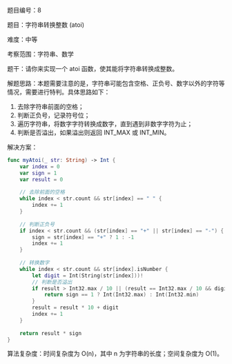 题目编号：8

题目：字符串转换整数 (atoi)

难度：中等

考察范围：字符串、数学

题干：请你来实现一个 atoi 函数，使其能将字符串转换成整数。

解题思路：本题需要注意的是，字符串可能包含空格、正负号、数字以外的字符等情况，需要进行特判。具体思路如下：

1. 去除字符串前面的空格；
2. 判断正负号，记录符号位；
3. 遍历字符串，将数字字符转换成数字，直到遇到非数字字符为止；
4. 判断是否溢出，如果溢出则返回 INT_MAX 或 INT_MIN。

解决方案：

```swift
func myAtoi(_ str: String) -> Int {
    var index = 0
    var sign = 1
    var result = 0
    
    // 去除前面的空格
    while index < str.count && str[index] == " " {
        index += 1
    }
    
    // 判断正负号
    if index < str.count && (str[index] == "+" || str[index] == "-") {
        sign = str[index] == "+" ? 1 : -1
        index += 1
    }
    
    // 转换数字
    while index < str.count && str[index].isNumber {
        let digit = Int(String(str[index]))!
        // 判断是否溢出
        if result > Int32.max / 10 || (result == Int32.max / 10 && digit > 7) {
            return sign == 1 ? Int(Int32.max) : Int(Int32.min)
        }
        result = result * 10 + digit
        index += 1
    }
    
    return result * sign
}
```

算法复杂度：时间复杂度为 O(n)，其中 n 为字符串的长度；空间复杂度为 O(1)。